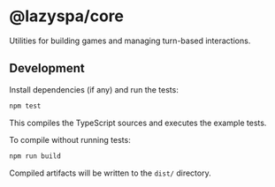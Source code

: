 # @lazyspa/core

Utilities for building games and managing turn-based interactions.

## Development

Install dependencies (if any) and run the tests:

```bash
npm test
```

This compiles the TypeScript sources and executes the example tests.

To compile without running tests:

```bash
npm run build
```

Compiled artifacts will be written to the `dist/` directory.
